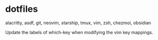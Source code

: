 # dotfiles
alacritty, asdf, git, neovim, starship, tmux, vim, zsh, chezmoi, obsidian

Update the labels of which-key when modifying the vim key mappings.
